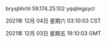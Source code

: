 brysjhhrhl 59.174.25.102 yqqlmgsycl

2021年 12月 04日 星期六 03:10:03 CST

2021年 12月 03日 星期五 19:10:03 GMT
